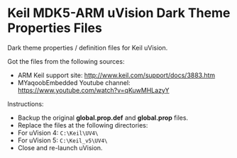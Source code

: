 # Keil MDK5-ARM uVision Dark Theme Properties Files 
Dark theme properties / definition files for Keil uVision.

Got the files from the following sources:
- ARM Keil support site: http://www.keil.com/support/docs/3883.htm
- MYaqoobEmbedded Youtube channel: https://www.youtube.com/watch?v=qKuwMHLazyY

Instructions:
- Backup the original **global.prop.def** and **global.prop** files.
- Replace the files at the following directories:
 - For uVision 4: 
  `C:\Keil\UV4\`
 - For uVision 5:
  `C:\Keil_v5\UV4\`
- Close and re-launch uVision.